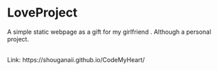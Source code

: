 # LoveProject
A simple static webpage as a gift for my girlfriend . Although a personal project.
<br>

<br>
Link: https://shouganaii.github.io/CodeMyHeart/
